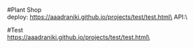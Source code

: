 #Plant Shop\
deploy: https://aaadraniki.github.io/projects/test/test.html\
API:\

#Test\
https://aaadraniki.github.io/projects/test/test.html\
